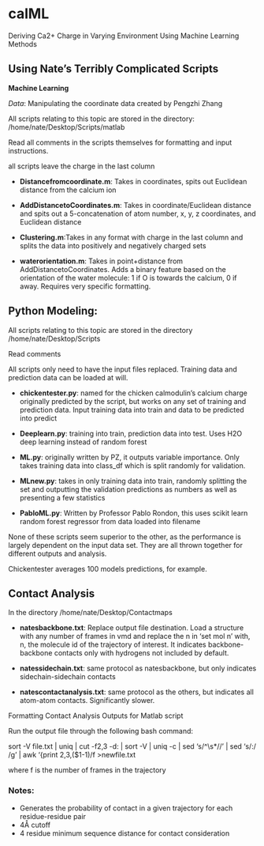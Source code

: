 # calML
Deriving Ca2+ Charge in Varying Environment Using Machine Learning Methods

## Using Nate’s Terribly Complicated Scripts
__Machine Learning__

_Data_: Manipulating the coordinate data created by Pengzhi Zhang

All scripts relating to this topic are stored in the directory: /home/nate/Desktop/Scripts/matlab

Read all comments in the scripts themselves for formatting and input instructions.

all scripts leave the charge in the last column

* __Distancefromcoordinate.m__: Takes in coordinates, spits out Euclidean distance from the calcium ion

* __AddDistancetoCoordinates.m__: Takes in coordinate/Euclidean distance and spits out a 5-concatenation of atom number, x, y, z coordinates, and Euclidean distance

* __Clustering.m__:Takes in any format with charge in the last column and splits the data into positively and negatively charged sets

* __waterorientation.m__: Takes in point+distance from AddDistancetoCoordinates. Adds a binary feature based on the orientation of the water molecule: 1 if O is towards the calcium, 0 if away. Requires very specific formatting.

## Python Modeling:

All scripts relating to this topic are stored in the directory /home/nate/Desktop/Scripts

Read comments

All scripts only need to have the input files replaced. Training data and prediction data can be loaded at will. 

* __chickentester.py__: named for the chicken calmodulin’s calcium charge originally predicted by the script, but works on any set of training and prediction data. Input training data into train and data to be predicted into predict

* __Deeplearn.py__: training into train, prediction data into test. Uses H2O deep learning instead of random forest

* __ML.py__: originally written by PZ, it outputs variable importance. Only takes training data into class_df which is split randomly for validation.

* __MLnew.py__: takes in only training data into train, randomly splitting the set and outputting the validation predictions as numbers as well as presenting a few statistics

* __PabloML.py__: Written by Professor Pablo Rondon, this uses scikit learn random forest regressor from data loaded into filename

None of these scripts seem superior to the other, as the performance is largely dependent on the input data set. They are all thrown together for different outputs and analysis. 

Chickentester averages 100 models predictions, for example.

## Contact Analysis
In the directory /home/nate/Desktop/Contactmaps

* __natesbackbone.txt__: Replace output file destination. Load a structure with any number of frames in vmd and replace the n in ‘set mol n’ with, n, the molecule id of the trajectory of interest. It indicates backbone-backbone contacts only with hydrogens not included by default.

* __natessidechain.txt__: same protocol as natesbackbone, but only indicates sidechain-sidechain contacts

* __natescontactanalysis.txt__: same protocol as the others, but indicates all atom-atom contacts. Significantly slower.

Formatting Contact Analysis Outputs for Matlab script

Run the output file through the following bash command:

sort -V file.txt | uniq | cut -f2,3 -d: | sort -V | uniq -c | sed ‘s/^\s*//’ | sed ‘s/:/ /g’ | awk ‘{print $2,$3,($1-1)/f >newfile.txt

where f is the number of frames in the trajectory

### Notes:
* Generates the probability of contact in a given trajectory for each residue-residue pair
* 4Å cutoff
* 4 residue minimum sequence distance for contact consideration
